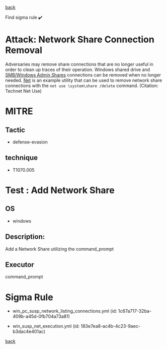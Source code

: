 
[back](../index.md)

Find sigma rule :heavy_check_mark: 

# Attack: Network Share Connection Removal 

Adversaries may remove share connections that are no longer useful in order to clean up traces of their operation. Windows shared drive and [SMB/Windows Admin Shares](https://attack.mitre.org/techniques/T1021/002) connections can be removed when no longer needed. [Net](https://attack.mitre.org/software/S0039) is an example utility that can be used to remove network share connections with the <code>net use \\system\share /delete</code> command. (Citation: Technet Net Use)

# MITRE
## Tactic
  - defense-evasion


## technique
  - T1070.005


# Test : Add Network Share
## OS
  - windows


## Description:
Add a Network Share utilizing the command_prompt


## Executor
command_prompt

# Sigma Rule
 - win_pc_susp_network_listing_connections.yml (id: 1c67a717-32ba-409b-a45d-0fb704a73a81)

 - win_susp_net_execution.yml (id: 183e7ea8-ac4b-4c23-9aec-b3dac4e401ac)



[back](../index.md)
